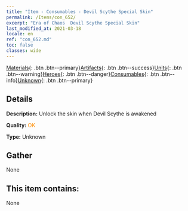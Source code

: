 ```yaml
---
title: "Item - Consumables - Devil Scythe Special Skin"
permalink: /Items/con_652/
excerpt: "Era of Chaos  Devil Scythe Special Skin"
last_modified_at: 2021-03-18
locale: en
ref: "con_652.md"
toc: false
classes: wide
---
```

 [Materials](/Items/){: .btn .btn--primary}[Artifacts](/Items/Artifacts/){: .btn .btn--success}[Units](/Items/Units/){: .btn .btn--warning}[Heroes](/Items/Heroes/){: .btn .btn--danger}[Consumables](/Items/Consumables/){: .btn .btn--info}[Unknown](/Items/Unknown/){: .btn .btn--primary}

## Details
 **Description:** Unlock the skin when Devil Scythe is awakened

 **Quality:** <span style="color: #FF8C00">OK</span>

 **Type:** Unknown

## Gather

  None

## This item contains:

  None

